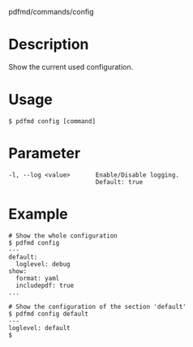 pdfmd/commands/config

# Description

Show the current used configuration.

# Usage

``` 
$ pdfmd config [command]
``` 

# Parameter

``` 
-l, --log <value>       Enable/Disable logging.
                        Default: true

``` 

# Example

``` 
# Show the whole configuration
$ pdfmd config 
---
default:
  loglevel: debug
show:
  format: yaml
  includepdf: true
...

# Show the configuration of the section 'default'
$ pdfmd config default
---
loglevel: default
$
``` 
